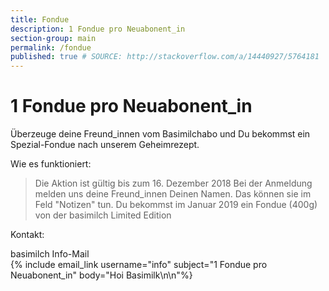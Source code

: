 ```yaml
---
title: Fondue
description: 1 Fondue pro Neuabonent_in
section-group: main
permalink: /fondue
published: true # SOURCE: http://stackoverflow.com/a/14440927/5764181
---
```


# 1 Fondue pro Neuabonent_in

Überzeuge deine Freund_innen vom Basimilchabo und Du bekommst ein Spezial-Fondue nach unserem Geheimrezept.

Wie es funktioniert: 
> Die Aktion ist gültig bis zum 16. Dezember 2018
> Bei der Anmeldung melden uns deine Freund_innen Deinen Namen. Das können sie im Feld "Notizen" tun. 
> Du bekommst im Januar 2019 ein Fondue (400g) von der basimilch Limited Edition

Kontakt:

<div class="contact">
    basimilch Info-Mail <br>
    {% include email_link username="info" subject="1 Fondue pro Neuabonent_in" body="Hoi Basimilk\n\n"%}
</div>

